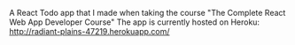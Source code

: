 A React Todo app that I made when taking the course "The Complete React Web App Developer Course"
The app is currently hosted on Heroku:
http://radiant-plains-47219.herokuapp.com/
